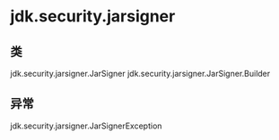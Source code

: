 # jdk.security.jarsigner

## 类

jdk.security.jarsigner.JarSigner
jdk.security.jarsigner.JarSigner.Builder

## 异常

jdk.security.jarsigner.JarSignerException




